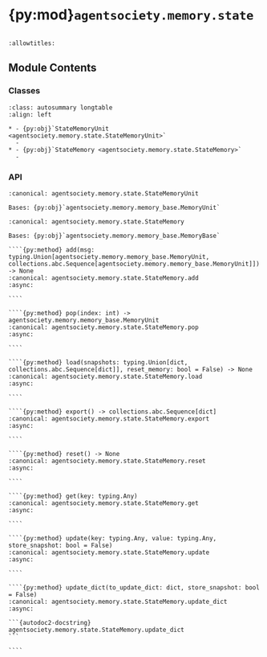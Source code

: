 # {py:mod}`agentsociety.memory.state`

```{py:module} agentsociety.memory.state
```

```{autodoc2-docstring} agentsociety.memory.state
:allowtitles:
```

## Module Contents

### Classes

````{list-table}
:class: autosummary longtable
:align: left

* - {py:obj}`StateMemoryUnit <agentsociety.memory.state.StateMemoryUnit>`
  -
* - {py:obj}`StateMemory <agentsociety.memory.state.StateMemory>`
  -
````

### API

```{py:class} StateMemoryUnit(content: typing.Optional[dict] = None, activate_timestamp: bool = False)
:canonical: agentsociety.memory.state.StateMemoryUnit

Bases: {py:obj}`agentsociety.memory.memory_base.MemoryUnit`

```

`````{py:class} StateMemory(msg: typing.Optional[typing.Union[agentsociety.memory.memory_base.MemoryUnit, collections.abc.Sequence[agentsociety.memory.memory_base.MemoryUnit], dict, collections.abc.Sequence[dict]]] = None, activate_timestamp: bool = False)
:canonical: agentsociety.memory.state.StateMemory

Bases: {py:obj}`agentsociety.memory.memory_base.MemoryBase`

````{py:method} add(msg: typing.Union[agentsociety.memory.memory_base.MemoryUnit, collections.abc.Sequence[agentsociety.memory.memory_base.MemoryUnit]]) -> None
:canonical: agentsociety.memory.state.StateMemory.add
:async:

````

````{py:method} pop(index: int) -> agentsociety.memory.memory_base.MemoryUnit
:canonical: agentsociety.memory.state.StateMemory.pop
:async:

````

````{py:method} load(snapshots: typing.Union[dict, collections.abc.Sequence[dict]], reset_memory: bool = False) -> None
:canonical: agentsociety.memory.state.StateMemory.load
:async:

````

````{py:method} export() -> collections.abc.Sequence[dict]
:canonical: agentsociety.memory.state.StateMemory.export
:async:

````

````{py:method} reset() -> None
:canonical: agentsociety.memory.state.StateMemory.reset
:async:

````

````{py:method} get(key: typing.Any)
:canonical: agentsociety.memory.state.StateMemory.get
:async:

````

````{py:method} update(key: typing.Any, value: typing.Any, store_snapshot: bool = False)
:canonical: agentsociety.memory.state.StateMemory.update
:async:

````

````{py:method} update_dict(to_update_dict: dict, store_snapshot: bool = False)
:canonical: agentsociety.memory.state.StateMemory.update_dict
:async:

```{autodoc2-docstring} agentsociety.memory.state.StateMemory.update_dict
```

````

`````
